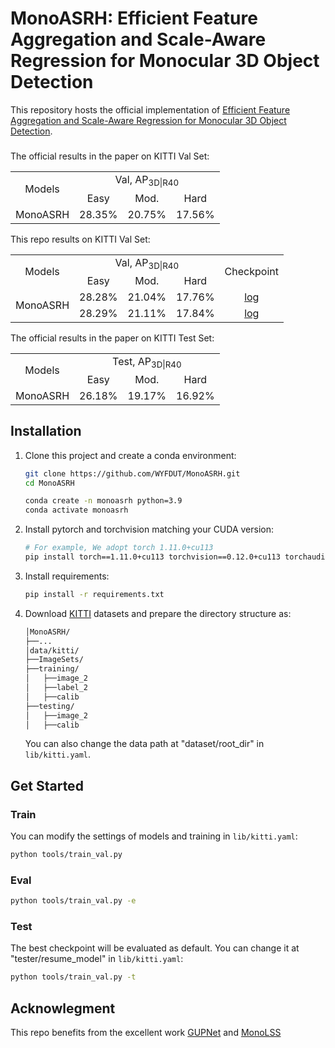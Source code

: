 # MonoASRH: Efficient Feature Aggregation and Scale-Aware Regression for Monocular 3D Object Detection

This repository hosts the official implementation of [Efficient Feature Aggregation and Scale-Aware Regression 
for Monocular 3D Object Detection](https://arxiv.org/abs/2411.02747).

<h5 align="center">

</h5>

The official results in the paper on KITTI Val Set:

<table>
    <tr>
        <td rowspan="2",div align="center">Models</td>
        <td colspan="3",div align="center">Val, AP<sub>3D|R40</sub></td>   
    </tr>
    <tr>
        <td div align="center">Easy</td> 
        <td div align="center">Mod.</td> 
        <td div align="center">Hard</td> 
    </tr>
    <tr>
        <td rowspan="4",div align="center">MonoASRH</td>
        <td div align="center">28.35%</td> 
        <td div align="center">20.75%</td> 
        <td div align="center">17.56%</td> 
    </tr>  
</table>

This repo results on KITTI Val Set:

<table>
    <tr>
        <td rowspan="2",div align="center">Models</td>
        <td colspan="3",div align="center">Val, AP<sub>3D|R40</sub></td>   
        <td rowspan="2",div align="center">Checkpoint</td>
    </tr>
    <tr>
        <td div align="center">Easy</td> 
        <td div align="center">Mod.</td> 
        <td div align="center">Hard</td> 
    </tr>
    <tr>
        <td rowspan="3",div align="center">MonoASRH</td>
        <td div align="center">28.28%</td> 
        <td div align="center">21.04%</td> 
        <td div align="center">17.76%</td> 
        <td div align="center"><a href="https://drive.google.com/file/d/18438FvMcA5RPcX0GFstBpTCK77CO2Vhc/view?usp=drive_link">log</a></td>
    </tr>
    <tr>
        <td div align="center">28.29%</td> 
        <td div align="center">21.11%</td> 
        <td div align="center">17.84%</td> 
        <td div align="center"><a href="https://drive.google.com/file/d/1h9_UiSl6DobBFurlTjvJskRfpr_OUbuI/view?usp=drive_link">log</a></td>
    </tr>
</table>

The official results in the paper on KITTI Test Set:

<table>
    <tr>
        <td rowspan="2",div align="center">Models</td>
        <td colspan="3",div align="center">Test, AP<sub>3D|R40</sub></td>   
    </tr>
    <tr>
        <td div align="center">Easy</td> 
        <td div align="center">Mod.</td> 
        <td div align="center">Hard</td> 
    </tr>
    <tr>
        <td rowspan="4",div align="center">MonoASRH</td>
        <td div align="center">26.18%</td> 
        <td div align="center">19.17%</td> 
        <td div align="center">16.92%</td> 
    </tr>  
</table>

## Installation
1. Clone this project and create a conda environment:
    ```bash
    git clone https://github.com/WYFDUT/MonoASRH.git
    cd MonoASRH

    conda create -n monoasrh python=3.9
    conda activate monoasrh
    ```
    
2. Install pytorch and torchvision matching your CUDA version:
    ```bash
    # For example, We adopt torch 1.11.0+cu113
    pip install torch==1.11.0+cu113 torchvision==0.12.0+cu113 torchaudio==0.11.0 --extra-index-url https://download.pytorch.org/whl/cu113
    ```
    
3. Install requirements:
    ```bash
    pip install -r requirements.txt
    ```
 
4. Download [KITTI](http://www.cvlibs.net/datasets/kitti/eval_object.php?obj_benchmark=3d) datasets and prepare the directory structure as:
    ```bash
    │MonoASRH/
    ├──...
    │data/kitti/
    ├──ImageSets/
    ├──training/
    │   ├──image_2
    │   ├──label_2
    │   ├──calib
    ├──testing/
    │   ├──image_2
    │   ├──calib
    ```
    You can also change the data path at "dataset/root_dir" in `lib/kitti.yaml`.

## Get Started

### Train
You can modify the settings of models and training in `lib/kitti.yaml`:
  ```bash
  python tools/train_val.py
  ```
### Eval
  ```bash
  python tools/train_val.py -e
  ```
### Test
The best checkpoint will be evaluated as default. You can change it at "tester/resume_model" in `lib/kitti.yaml`:
  ```bash
  python tools/train_val.py -t
  ```

## Acknowlegment
This repo benefits from the excellent work [GUPNet](https://github.com/SuperMHP/GUPNet/tree/main) and [MonoLSS](https://github.com/Traffic-X/MonoLSS)
